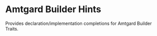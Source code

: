 # Amtgard Builder Hints

Provides declaration/implementation completions for Amtgard Builder Traits.
